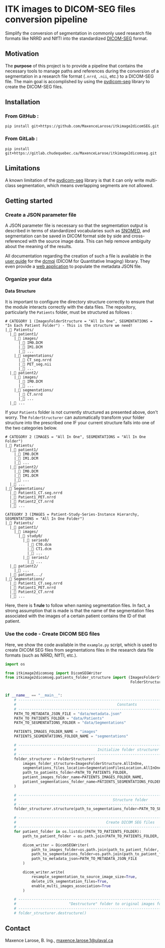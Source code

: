 # ITK images to DICOM-SEG files conversion pipeline

Simplify the conversion of segmentation in commonly used research file formats like NRRD and NIfTI into the standardized  [DICOM-SEG](https://dicom.nema.org/medical/dicom/current/output/chtml/part03/sect_C.8.20.html) format. 

## Motivation

The **purpose** of this project is to provide a pipeline that contains the necessary tools to manage paths and references during the conversion of a segmentation in a research file format (`.nrrd`, `.nii`, etc.) to a DICOM-SEG file.  The main goal is accomplished by using the [pydicom-seg](https://pypi.org/project/pydicom-seg/) library to create the DICOM-SEG files.

## Installation

### From GitHub :

```
pip install git+https://github.com/MaxenceLarose/itkimage2dicomSEG.git
```

### From GitLab :

```
pip install git+https://gitlab.chudequebec.ca/MaxenceLarose/itkimage2dicomseg.git
```

## Limitations

A known limitation of the [pydicom-seg](https://pypi.org/project/pydicom-seg/) library is that it can only write multi-class segmentation, which means overlapping segments are not allowed.

## Getting started

### Create a JSON parameter file

A JSON parameter file is necessary so that the segmentation output is described in terms of standardized vocabularies such as [SNOMED](https://en.wikipedia.org/wiki/Systematized_Nomenclature_of_Medicine), and segmentation can be saved in DICOM format side by side and cross-referenced with the source image data. This can help remove ambiguity about the meaning of the results.

All documentation regarding the creation of such a file is available in the [user guide](https://qiicr.gitbook.io/dcmqi-guide/) for the [dcmqi](https://github.com/qiicr/dcmqi) (DICOM for Quantitative Imaging) library. They even provide a [web application](http://qiicr.org/dcmqi/#/seg) to populate the metadata JSON file.

### Organize your data

#### Data Structure

It is important to configure the directory structure correctly to ensure that the module interacts correctly with the data files. The repository, particularly the `Patients` folder, must be structured as follows :

```
# CATEGORY 1 (ImagesFolderStructure = "All In One", SEGMENTATIONS = "In Each Patient Folder") - This is the structure we need!
|_📂 Patients/
  |_📂 patient1/
    |_📂 images/
      |_📄 IM0.DCM
      |_📄 IM1.DCM
      |_📄 ...
    |_📂 segmentations/
      |_📄 CT_seg.nrrd
      |_📄 PET_seg.nii
      |_📄 ...
  |_📂 patient2/
    |_📂 images/
      |_📄 IM0.DCM
      |_📄 ...
    |_📂 segmentations/
      |_📄 CT.nrrd
      |_📄 ...
  |_📂 ...
```

If your `Patients` folder is not currently structured as presented above, don't worry. The `FolderStructurer` can automatically transform your folder structure into the prescribed one IF your current structure falls into one of the two categories below.

```
# CATEGORY 2 (IMAGES = "All In One", SEGMENTATIONS = "All In One Folder")
|_📂 Patients/
  |_📂 patient1/
    |_📄 IM0.DCM
    |_📄 IM1.DCM
    |_📄 ...
  |_📂 patient2/
    |_📄 IM0.DCM
    |_📄 IM1.DCM
    |_📄 ...
  |_📂 ...
|_📂 Segmentations/
  |_📄 Patient1_CT.seg.nrrd
  |_📄 Patient1_PET.nrrd
  |_📄 Patient2_CT.nrrd
  |_📄 ...
```

```
CATEGORY 3 (IMAGES = Patient-Study-Series-Instance Hierarchy, SEGMENTATIONS = "All In One Folder")
|_📂 Patients/
  |_📂 patient1/
    |_📂 images/
      |_📂 study0/
        |_📂 series0/
          |_📄 CT0.dcm
          |_📄 CT1.dcm
          |_📄 ...
        |_📂 series1/
          |_📄 ...
  |_📂 patient2/
    |_📄 ...
  |_📂 patient.../
|_📂 Segmentations/
  |_📄 Patient1_CT.seg.nrrd
  |_📄 Patient1_PET.nrrd
  |_📄 Patient2_CT.nrrd
  |_📄 ...
```

Here, there is **1 rule** to follow when naming segmentation files. In fact, a strong assumption that is made is that the name of the segmentation files associated with the images of a certain patient contains the ID of that patient. 

### Use the code - Create DICOM SEG files

Here, we show the code available in the `example.py` script, which is used to create DICOM SEG files from segmentations files in the research data file formats (such as NRRD, NIfTI, etc.).

```python
import os

from itkimage2dicomseg import DicomSEGWriter
from itkimage2dicomseg.patients_folder_structure import (ImagesFolderStructure, SegmentationFilesLocation,
                                                         FolderStructurer)


if __name__ == "__main__":
    # ---------------------------------------------------------------------------------------------------- #
    #                                              Constants                                               #
    # ---------------------------------------------------------------------------------------------------- #
    PATH_TO_METADATA_JSON_FILE = "data/metadata.json"
    PATH_TO_PATIENTS_FOLDER = "data/Patients"
    PATH_TO_SEGMENTATIONS_FOLDER = "data/Segmentations"

    PATIENTS_IMAGES_FOLDER_NAME = "images"
    PATIENTS_SEGMENTATIONS_FOLDER_NAME = "segmentations"

    # ---------------------------------------------------------------------------------------------------- #
    #                                     Initialize folder structurer                                     #
    # ---------------------------------------------------------------------------------------------------- #
    folder_structurer = FolderStructurer(
        images_folder_structure=ImagesFolderStructure.AllInOne,
        segmentations_files_location=SegmentationFilesLocation.AllInOneFolder,
        path_to_patients_folder=PATH_TO_PATIENTS_FOLDER,
        patient_images_folder_name=PATIENTS_IMAGES_FOLDER_NAME,
        patient_segmentations_folder_name=PATIENTS_SEGMENTATIONS_FOLDER_NAME
    )

    # ---------------------------------------------------------------------------------------------------- #
    #                                            Structure folder                                          #
    # ---------------------------------------------------------------------------------------------------- #
    folder_structurer.structure(path_to_segmentations_folder=PATH_TO_SEGMENTATIONS_FOLDER)

    # ---------------------------------------------------------------------------------------------------- #
    #                                         Create DICOM SEG files                                       #
    # ---------------------------------------------------------------------------------------------------- #
    for patient_folder in os.listdir(PATH_TO_PATIENTS_FOLDER):
        path_to_patient_folder = os.path.join(PATH_TO_PATIENTS_FOLDER, patient_folder)

        dicom_writer = DicomSEGWriter(
            path_to_images_folder=os.path.join(path_to_patient_folder, PATIENTS_IMAGES_FOLDER_NAME),
            path_to_segmentations_folder=os.path.join(path_to_patient_folder, PATIENTS_SEGMENTATIONS_FOLDER_NAME),
            path_to_metadata_json=PATH_TO_METADATA_JSON_FILE
        )

        dicom_writer.write(
            resample_segmentation_to_source_image_size=True,
            delete_itk_segmentation_files=True,
            enable_multi_images_association=True
        )

    # ---------------------------------------------------------------------------------------------------- #
    #                        "Destructure" folder to original images folder structure                      #
    # ---------------------------------------------------------------------------------------------------- #
    # folder_structurer.destructure()

```

## Contact

Maxence Larose, B. Ing., [maxence.larose.1@ulaval.ca](mailto:maxence.larose.1@ulaval.ca)
